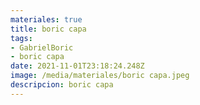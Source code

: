 ```yaml
---
materiales: true
title: boric capa
tags:
- GabrielBoric
- boric capa
date: 2021-11-01T23:18:24.248Z
image: /media/materiales/boric capa.jpeg
descripcion: boric capa
---
```

